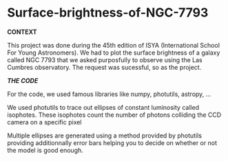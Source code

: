 # Surface-brightness-of-NGC-7793

   ********************************************CONTEXT********************************************

This project was done during the 45th edition of ISYA (International School For Young Astronomers). 
We had to plot the surface brightness of a galaxy called NGC 7793 that we asked purposfully to observe using the Las Cumbres observatory. 
The request was sucessful, so as the project.

   *******************************************THE CODE******************************************* 

For the code, we used famous libraries like numpy, photutils, astropy, ... 

We used photutils to trace out ellipses of constant luminosity called isophotes. These isophotes count the number of photons colliding the CCD camera on a specific pixel

Multiple ellipses are generated using a method provided by photutils providing additionnally error bars helping you to decide on whether or not the model is good enough. 
